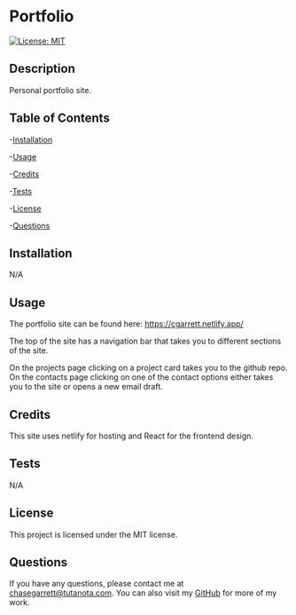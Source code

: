 # Portfolio

[![License: MIT](https://img.shields.io/badge/License-MIT-purple.svg)](https://opensource.org/licenses/MIT)

## Description

Personal portfolio site.

## Table of Contents

-[Installation](#installation)

-[Usage](#usage)

-[Credits](#credits)

-[Tests](#tests)

-[License](#license)

-[Questions](#questions)

## Installation

N/A

## Usage

The portfolio site can be found here: https://cgarrett.netlify.app/

The top of the site has a navigation bar that takes you to different sections of the site.

On the projects page clicking on a project card takes you to the github repo. On the contacts page clicking on one of the contact options either takes you to the site or opens a new email draft.

## Credits

This site uses netlify for hosting and React for the frontend design.

## Tests

N/A

## License

This project is licensed under the MIT license.

## Questions

If you have any questions, please contact me at chasegarrett@tutanota.com. You can also visit my [GitHub](https://github.com/Chase-Garrett) for more of my work.
